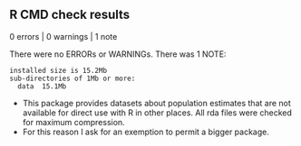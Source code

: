 ## R CMD check results

0 errors | 0 warnings | 1 note

There were no ERRORs or WARNINGs. There was 1 NOTE:

    installed size is 15.2Mb
    sub-directories of 1Mb or more:
      data  15.1Mb


* This package provides datasets about population estimates that are not available for direct use with R in other places. All rda files were checked for maximum compression.
* For this reason I ask for an exemption to permit a bigger package.
